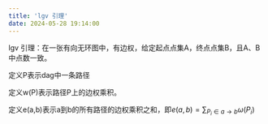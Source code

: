 ```yaml
---
title: 'lgv 引理'
date: 2024-05-28 19:14:00
---
```


lgv 引理：在一张有向无环图中，有边权，给定起点点集A，终点点集B，且A、B中点数一致。

定义P表示dag中一条路径

定义w(P)表示路径P上的边权乘积。

定义e(a,b)表示a到b的所有路径的边权乘积之和，即$e(a,b)=\sum_{P_i\in a\to b}{\omega(P_i)}$